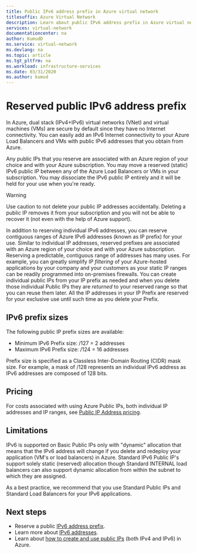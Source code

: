 ```yaml
---
title: Public IPv6 address prefix in Azure virtual network 
titlesuffix: Azure Virtual Network
description: Learn about public IPv6 address prefix in Azure virtual network.
services: virtual-network
documentationcenter: na
author: KumudD
ms.service: virtual-network
ms.devlang: na
ms.topic: article
ms.tgt_pltfrm: na
ms.workload: infrastructure-services
ms.date: 03/31/2020
ms.author: kumud
---
```


# Reserved public IPv6 address prefix

In Azure, dual stack (IPv4+IPv6) virtual networks (VNet) and virtual machines (VMs) are secure by default since they have no Internet connectivity. You can easily add an IPv6 Internet connectivity to your Azure Load Balancers and VMs with public IPv6 addresses that you obtain from Azure.

Any public IPs that you reserve are associated with an Azure region of your choice and with your Azure subscription. You may move a reserved (static) IPv6 public IP between any of the Azure Load Balancers or VMs in your subscription. You may dissociate the IPv6 public IP entirely and it will be held for your use when you're ready.

> [!WARNING]
> Use caution to not delete your public IP addresses accidentally. Deleting a public IP removes it from your subscription and you will not be able to recover it (not even with the help of Azure support).

In addition to reserving individual IPv6 addresses, you can reserve contiguous ranges of Azure IPv6 addresses (known as IP prefix) for your use.  Similar to individual IP addresses, reserved prefixes are associated with an Azure region of your choice and with your Azure subscription. Reserving a predictable, contiguous range of addresses has many uses. For example, you can greatly simplify IP *filtering* of your Azure-hosted applications by your company and your customers as your static IP ranges can be readily programmed into on-premises firewalls.  You can create individual public IPs from your IP prefix as needed and when you delete those individual Public IPs they are *returned* to your reserved range so that you can reuse them later. All the IP addresses in your IP Prefix are reserved for your exclusive use until such time as you delete your Prefix.



## IPv6 prefix sizes
The following public IP prefix sizes are available:

-  Minimum IPv6 Prefix size:  /127 = 2 addresses
-  Maximum IPv6 Prefix size: /124  = 16 addresses

Prefix size is specified as a Classless Inter-Domain Routing (CIDR) mask size. For example, a mask of /128 represents an individual IPv6 address as IPv6 addresses are composed of 128 bits.

## Pricing
 
For costs associated with using Azure Public IPs, both individual IP addresses and IP ranges, see [Public IP Address pricing](https://azure.microsoft.com/pricing/details/ip-addresses/).

## Limitations
IPv6 is supported on Basic Public IPs only with "dynamic" allocation that means that the IPv6 address will change if you delete and redeploy your application (VM's or load balancers) in Azure. Standard IPv6 Public IP's support solely static (reserved) allocation though Standard INTERNAL load balancers can also support dynamic allocation from within the subnet to which they are assigned.  

As a best practice, we recommend that you use Standard Public IPs and Standard Load Balancers for your IPv6 applications.

## Next steps
- Reserve a public [IPv6 address prefix](ipv6-reserve-public-ip-address-prefix.md).
- Learn more about [IPv6 addresses](ipv6-overview.md).
- Learn about [how to create and use public IPs](virtual-network-public-ip-address.md) (both IPv4 and IPv6) in Azure.
